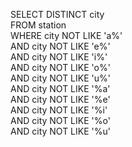 SELECT DISTINCT city <br/>
FROM station <br/>
WHERE city NOT LIKE 'a%' <br/>
AND city NOT LIKE 'e%' <br/>
AND city NOT LIKE 'i%' <br/>
AND city NOT LIKE 'o%' <br/>
AND city NOT LIKE 'u%' <br/>
AND city NOT LIKE '%a' <br/>
AND city NOT LIKE '%e' <br/>
AND city NOT LIKE '%i' <br/>
AND city NOT LIKE '%o' <br/>
AND city NOT LIKE '%u' 